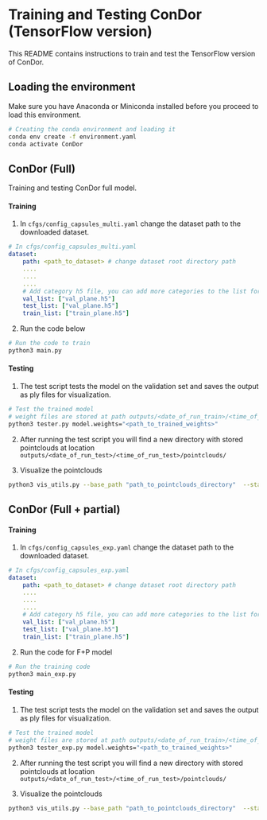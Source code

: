 # Training and Testing ConDor (TensorFlow version)

This README contains instructions to train and test the TensorFlow version of ConDor.



## Loading the environment

Make sure you have Anaconda or Miniconda installed before you proceed to load this environment.

```bash
# Creating the conda environment and loading it
conda env create -f environment.yaml
conda activate ConDor
```



## ConDor (Full)

Training and testing ConDor full model.

#### Training

1. In ```cfgs/config_capsules_multi.yaml``` change the dataset path to the downloaded dataset.

```yaml
# In cfgs/config_capsules_multi.yaml
dataset:
	path: <path_to_dataset> # change dataset root directory path
	....
	....
	....
	# Add category h5 file, you can add more categories to the list for multi category training
	val_list: ["val_plane.h5"] 
	test_list: ["val_plane.h5"]
	train_list: ["train_plane.h5"]
```

2. Run the code below

```bash
# Run the code to train
python3 main.py
```

#### Testing

1. The test script tests the model on the validation set and saves the output as ply files for visualization.

```bash
# Test the trained model
# weight files are stored at path outputs/<date_of_run_train>/<time_of_run_train>/checkpoints/weights_model.h5 
python3 tester.py model.weights="<path_to_trained_weights>" 
```

2. After running the test script you will find a new directory with stored pointclouds at location `outputs/<date_of_run_test>/<time_of_run_test>/pointclouds/`

3. Visualize the pointclouds

```bash
python3 vis_utils.py --base_path "path_to_pointclouds_directory"  --start 0 --num <max_num_pointclouds_to_visualize> --pcd canonical_parts.ply
```





## ConDor (Full + partial)

#### Training

1. In ```cfgs/config_capsules_exp.yaml``` change the dataset path to the downloaded dataset.

```yaml
# In cfgs/config_capsules_exp.yaml
dataset:
	path: <path_to_dataset> # change dataset root directory path
	....
	....
	....
	# Add category h5 file, you can add more categories to the list for multi category training
	val_list: ["val_plane.h5"] 
	test_list: ["val_plane.h5"]
	train_list: ["train_plane.h5"]
```

2. Run the code for F+P model

```bash
# Run the training code
python3 main_exp.py
```



#### Testing

1. The test script tests the model on the validation set and saves the output as ply files for visualization.

```bash
# Test the trained model
# weight files are stored at path outputs/<date_of_run_train>/<time_of_run_train>/checkpoints/weights_model.h5 
python3 tester_exp.py model.weights="<path_to_trained_weights>" 
```

2. After running the test script you will find a new directory with stored pointclouds at location `outputs/<date_of_run_test>/<time_of_run_test>/pointclouds/`

3. Visualize the pointclouds

```bash
python3 vis_utils.py --base_path "path_to_pointclouds_directory"  --start 0 --num <max_num_pointclouds_to_visualize> --pcd canonical_parts.ply
```


